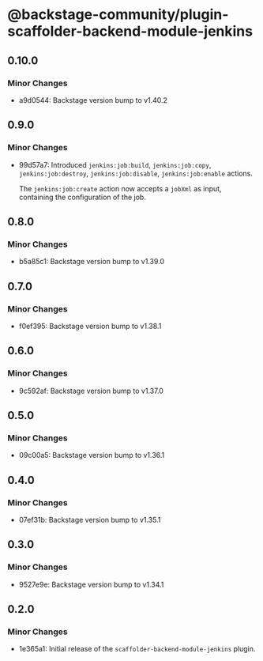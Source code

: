 # @backstage-community/plugin-scaffolder-backend-module-jenkins

## 0.10.0

### Minor Changes

- a9d0544: Backstage version bump to v1.40.2

## 0.9.0

### Minor Changes

- 99d57a7: Introduced `jenkins:job:build`, `jenkins:job:copy`, `jenkins:job:destroy`, `jenkins:job:disable`, `jenkins:job:enable` actions.

  The `jenkins:job:create` action now accepts a `jobXml` as input, containing the configuration of the job.

## 0.8.0

### Minor Changes

- b5a85c1: Backstage version bump to v1.39.0

## 0.7.0

### Minor Changes

- f0ef395: Backstage version bump to v1.38.1

## 0.6.0

### Minor Changes

- 9c592af: Backstage version bump to v1.37.0

## 0.5.0

### Minor Changes

- 09c00a5: Backstage version bump to v1.36.1

## 0.4.0

### Minor Changes

- 07ef31b: Backstage version bump to v1.35.1

## 0.3.0

### Minor Changes

- 9527e9e: Backstage version bump to v1.34.1

## 0.2.0

### Minor Changes

- 1e365a1: Initial release of the `scaffolder-backend-module-jenkins` plugin.
